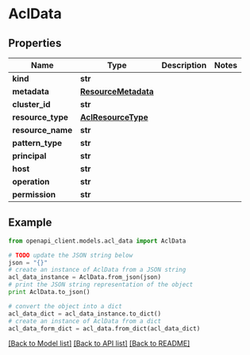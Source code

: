 # AclData


## Properties
Name | Type | Description | Notes
------------ | ------------- | ------------- | -------------
**kind** | **str** |  | 
**metadata** | [**ResourceMetadata**](ResourceMetadata.md) |  | 
**cluster_id** | **str** |  | 
**resource_type** | [**AclResourceType**](AclResourceType.md) |  | 
**resource_name** | **str** |  | 
**pattern_type** | **str** |  | 
**principal** | **str** |  | 
**host** | **str** |  | 
**operation** | **str** |  | 
**permission** | **str** |  | 

## Example

```python
from openapi_client.models.acl_data import AclData

# TODO update the JSON string below
json = "{}"
# create an instance of AclData from a JSON string
acl_data_instance = AclData.from_json(json)
# print the JSON string representation of the object
print AclData.to_json()

# convert the object into a dict
acl_data_dict = acl_data_instance.to_dict()
# create an instance of AclData from a dict
acl_data_form_dict = acl_data.from_dict(acl_data_dict)
```
[[Back to Model list]](../ccloud/README.md#documentation-for-models) [[Back to API list]](../ccloud/README.md#documentation-for-api-endpoints) [[Back to README]](../ccloud/README.md)


